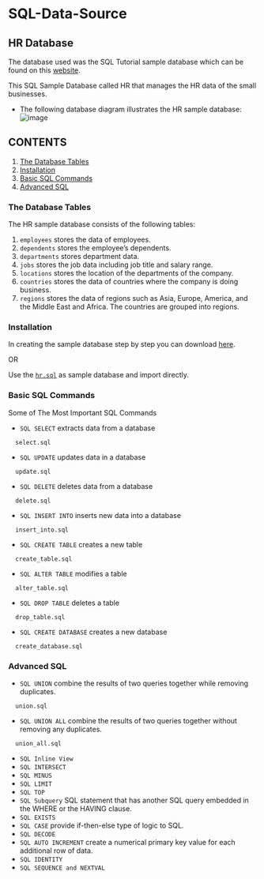 # SQL-Data-Source
## HR Database
The database used was the SQL Tutorial sample database which can be found on this [website](https://www.sqltutorial.org/). 

This SQL Sample Database called HR that manages the HR data of the small businesses.
* The following database diagram illustrates the HR sample database:
![image](https://user-images.githubusercontent.com/71779024/101023116-451bdb80-35ad-11eb-9ebb-369063785a88.png)
## CONTENTS
1. [The Database Tables](https://github.com/oizy404/SQL-Data-Source#The-Database-Tables)
2. [Installation](https://github.com/oizy404/SQL-Data-Source#Installation)
3. [Basic SQL Commands](https://github.com/oizy404/SQL-Data-Source#Basic-SQL-Commands)
4. [Advanced SQL](https://github.com/oizy404/SQL-Data-Source#Advanced-SQL)
### The Database Tables
The HR sample database consists of the following tables:
1. `employees` stores the data of employees.
2. `dependents` stores the employee’s dependents.
3. `departments` stores department data.
4. `jobs` stores the job data including job title and salary range.
5. `locations` stores the location of the departments of the company.
6. `countries` stores the data of countries where the company is doing business.
7. `regions` stores the data of regions such as Asia, Europe, America, and the Middle East and Africa. The countries are grouped into regions.
### Installation
In creating the sample database step by step you can download [here](https://www.sqltutorial.org/).

OR

Use the [`hr.sql`](https://github.com/oizy404/SQL-Data-Source/blob/main/hr.sql) as sample database and import directly.
### Basic SQL Commands
Some of The Most Important SQL Commands
* `SQL SELECT` extracts data from a database
```
  select.sql
```
* `SQL UPDATE` updates data in a database
```
  update.sql
```
* `SQL DELETE` deletes data from a database
```
  delete.sql
```
* `SQL INSERT INTO` inserts new data into a database
```
  insert_into.sql
```
* `SQL CREATE TABLE` creates a new table
```
  create_table.sql
```
* `SQL ALTER TABLE` modifies a table
```
  alter_table.sql
```
* `SQL DROP TABLE` deletes a table
```
  drop_table.sql
```
* `SQL CREATE DATABASE` creates a new database
```
  create_database.sql
```
### Advanced SQL
* `SQL UNION` combine the results of two queries together while removing duplicates.
```
  union.sql
```
* `SQL UNION ALL` combine the results of two queries together without removing any duplicates.
```
  union_all.sql
```
* `SQL Inline View`
* `SQL INTERSECT`
* `SQL MINUS`
* `SQL LIMIT`
* `SQL TOP`
* `SQL Subquery` SQL statement that has another SQL query embedded in the WHERE or the HAVING clause.
* `SQL EXISTS`
* `SQL CASE` provide if-then-else type of logic to SQL.
* `SQL DECODE`
* `SQL AUTO INCREMENT` create a numerical primary key value for each additional row of data.
* `SQL IDENTITY`
* `SQL SEQUENCE and NEXTVAL`

